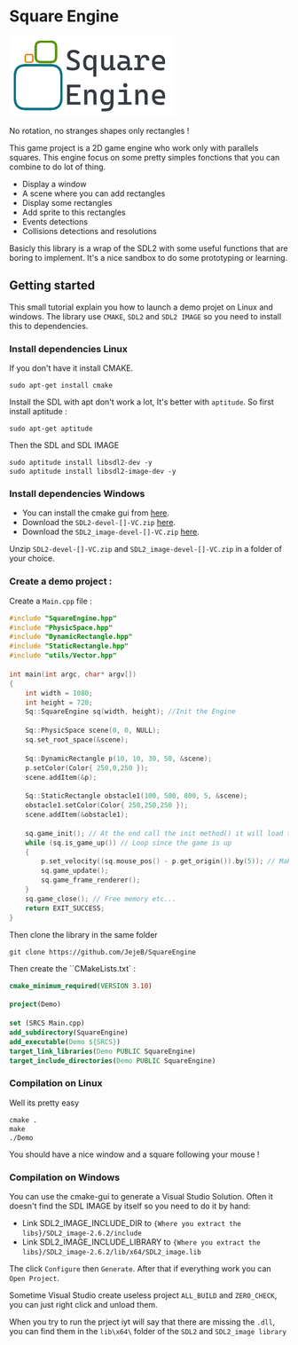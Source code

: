 # Square Engine

![logo](logo.png)

No rotation, no stranges shapes only rectangles !

This game project is a 2D game engine who work only with parallels squares. 
This engine focus on some pretty simples fonctions that you can combine to do lot of thing.
- Display a window
- A scene where you can add rectangles
- Display some rectangles 
- Add sprite to this rectangles
- Events detections
- Collisions detections and resolutions

Basicly this library is a wrap of the SDL2 with some useful functions that are boring to implement. 
It's a nice sandbox to do some prototyping or learning.

## Getting started
This small tutorial explain you how to launch a demo projet on Linux and windows. 
The library use `CMAKE`, `SDL2` and `SDL2 IMAGE` so you need to install this to dependencies.

### Install dependencies Linux

If you don't have it install CMAKE.

```
sudo apt-get install cmake
```

Install the SDL with apt don't work a lot, It's better with `aptitude`. So first install aptitude :

```
sudo apt-get aptitude
```

Then the SDL and SDL IMAGE

```
sudo aptitude install libsdl2-dev -y
sudo aptitude install libsdl2-image-dev -y
```

### Install dependencies Windows

- You can install the cmake gui from [here](https://cmake.org/download/).
- Download the `SDL2-devel-[]-VC.zip` [here](https://github.com/libsdl-org/SDL/releases).
- Download the `SDL2_image-devel-[]-VC.zip` [here](https://github.com/libsdl-org/SDL_image/releases).

Unzip `SDL2-devel-[]-VC.zip` and `SDL2_image-devel-[]-VC.zip` in a folder of your choice.

### Create a demo project :

Create a `Main.cpp` file :

``` c++
#include "SquareEngine.hpp"
#include "PhysicSpace.hpp"
#include "DynamicRectangle.hpp"
#include "StaticRectangle.hpp"
#include "utils/Vector.hpp"

int main(int argc, char* argv[])
{
    int width = 1080;
    int height = 720;
    Sq::SquareEngine sq(width, height); //Init the Engine

    Sq::PhysicSpace scene(0, 0, NULL);
    sq.set_root_space(&scene);

    Sq::DynamicRectangle p(10, 10, 30, 50, &scene);
    p.setColor(Color{ 250,0,250 });
    scene.addItem(&p);

    Sq::StaticRectangle obstacle1(100, 500, 800, 5, &scene);
    obstacle1.setColor(Color{ 250,250,250 });
    scene.addItem(&obstacle1);

    sq.game_init(); // At the end call the init method() it will load the sprites if there are somes
    while (sq.is_game_up()) // Loop since the game is up
    {
        p.set_velocity((sq.mouse_pos() - p.get_origin()).by(5)); // Make the purple rectangle follow the mouse
        sq.game_update();
        sq.game_frame_renderer();
    }
    sq.game_close(); // Free memory etc...
    return EXIT_SUCCESS;
}
```

Then clone the library in the same folder

```
git clone https://github.com/JejeB/SquareEngine
```

Then create the ``CMakeLists.txt` :

```cmake
cmake_minimum_required(VERSION 3.10)

project(Demo)

set (SRCS Main.cpp)
add_subdirectory(SquareEngine)
add_executable(Demo ${SRCS})
target_link_libraries(Demo PUBLIC SquareEngine)
target_include_directories(Demo PUBLIC SquareEngine)
```

### Compilation on Linux

Well its pretty easy

```
cmake .
make
./Demo
```

You should have a nice window and a square following your mouse !

### Compilation on Windows

You can use the cmake-gui to generate a Visual Studio Solution. Often it doesn't find the SDL IMAGE by itself so you need to do it by hand:
- Link SDL2_IMAGE_INCLUDE_DIR to `{Where you extract the libs}/SDL2_image-2.6.2/include`
- Link SDL2_IMAGE_INCLUDE_LIBRARY to `{Where you extract the libs}/SDL2_image-2.6.2/lib/x64/SDL2_image.lib`

The click `Configure` then `Generate`. After that if everything work you can `Open Project`. 

Sometime Visual Studio create useless project `ALL_BUILD` and `ZERO_CHECK`, you can just right click and unload them.

When you try to run the prject iyt will say that there are missing the `.dll`, you can find them in the `lib\x64\` folder of the `SDL2` and `SDL2_image library` 


 
